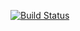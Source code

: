[![Build Status](https://travis-ci.org/leonardosal/desafio-frontend.svg?branch=master)](https://travis-ci.org/leonardosal/desafio-frontend)